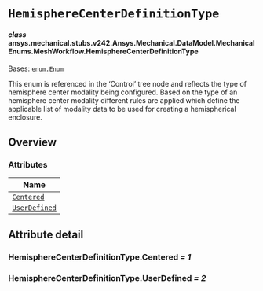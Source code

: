 # `HemisphereCenterDefinitionType`

<a id="ansys.mechanical.stubs.v242.Ansys.Mechanical.DataModel.MechanicalEnums.MeshWorkflow.HemisphereCenterDefinitionType"></a>

#### *class* ansys.mechanical.stubs.v242.Ansys.Mechanical.DataModel.MechanicalEnums.MeshWorkflow.HemisphereCenterDefinitionType

Bases: [`enum.Enum`](https://docs.python.org/3/library/enum.html#enum.Enum)

This enum is referenced in the ‘Control’ tree node and reflects the type of hemisphere center modality being configured. Based on the type of an hemisphere center modality different rules are applied which define the applicable list of modality data to be used for creating a hemispherical enclosure.

<!-- !! processed by numpydoc !! -->

<a id="overview"></a>

## Overview

### Attributes

| Name |
| -------------------------------------------------------------- |
| [`Centered`](#HemisphereCenterDefinitionType.Centered) |
| [`UserDefined`](#HemisphereCenterDefinitionType.UserDefined) |

<a id="attribute-detail"></a>

## Attribute detail

<a id="HemisphereCenterDefinitionType.Centered"></a>

### HemisphereCenterDefinitionType.Centered *= 1*

<a id="HemisphereCenterDefinitionType.UserDefined"></a>

### HemisphereCenterDefinitionType.UserDefined *= 2*


